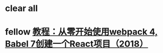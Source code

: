 # clear all
# fellow [教程：从零开始使用webpack 4, Babel 7创建一个React项目（2018）](https://zhuanlan.zhihu.com/p/47704649)